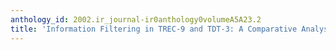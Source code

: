 ```yaml
---
anthology_id: 2002.ir_journal-ir0anthology0volumeA5A23.2
title: 'Information Filtering in TREC-9 and TDT-3: A Comparative Analysis'
---
```


